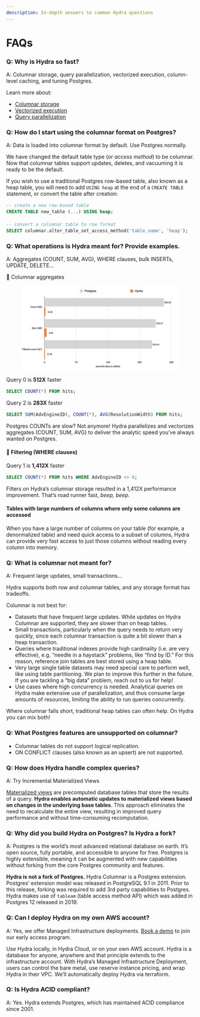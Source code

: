 ```yaml
---
description: In-depth answers to common Hydra questions
---
```


# FAQs

### Q: Why is Hydra so fast?

A: Columnar storage, query parallelization, vectorized execution, column-level caching, and tuning Postgres.

Learn more about:

* [Columnar storage](../organize/data-modeling/row-vs-column-tables.md)
* [Vectorized execution](what-is-vectorized-execution.md)
* [Query parallelization](what-is-query-parallelization.md)

### **Q: How do I start using the columnar format on Postgres?**

A: Data is loaded into columnar format by default. Use Postgres normally.

We have changed the default table type (or _access method_) to be columnar. Now that columnar tables support updates, deletes, and vacuuming it is ready to be the default.

If you wish to use a traditional Postgres row-based table, also known as a heap table, you will need to add `USING heap` at the end of a `CREATE TABLE` statement, or convert the table after creation:

```sql
-- create a new row-based table
CREATE TABLE new_table (...) USING heap;

-- convert a columnar table to row format
SELECT columnar.alter_table_set_access_method('table_name', 'heap');
```

### Q: What operations is Hydra meant for? Provide examples.

A: Aggregates (COUNT, SUM, AVG), WHERE clauses, bulk INSERTs, UPDATE, DELETE…

💪 Columnar aggregates

<figure><img src="../.gitbook/assets/Screen Shot 2023-06-16 at 12.27.01 PM.png" alt="" width="563"><figcaption></figcaption></figure>

Query 0 is **512X** faster

```sql
SELECT COUNT(*) FROM hits;
```

Query 2 is **283X** faster

```sql
SELECT SUM(AdvEngineID), COUNT(*), AVG(ResolutionWidth) FROM hits;
```

Postgres COUNTs are slow? Not anymore! Hydra parallelizes and vectorizes aggregates (COUNT, SUM, AVG) to deliver the analytic speed you’ve always wanted on Postgres.

#### 🤯 **Filtering (WHERE clauses)**

Query 1 is **1,412X** faster

```sql
SELECT COUNT(*) FROM hits WHERE AdvEngineID <> 0;
```

Filters on Hydra’s columnar storage resulted in a 1,412X performance improvement. That’s road runner fast, _beep, beep._

#### Tables with large numbers of columns where only some columns are accessed

When you have a large number of columns on your table (for example, a denormalized table) and need quick access to a subset of columns, Hydra can provide very fast access to just those columns without reading every column into memory.

### Q: What is columnar not meant for?

A: Frequent large updates, small transactions…

Hydra supports both row and columnar tables, and any storage format has tradeoffs.

Columnar is not best for:

* Datasets that have frequent large updates. While updates on Hydra Columnar are supported, they are slower than on heap tables.
* Small transactions, particularly when the query needs to return very quickly, since each columnar transaction is quite a bit slower than a heap transaction.
* Queries where traditional indexes provide high cardinality (i.e. are very effective), e.g. “needle in a haystack” problems, like “find by ID.” For this reason, reference join tables are best stored using a heap table.
* Very large single table datasets may need special care to perform well, like using table partitioning. We plan to improve this further in the future. If you are tackling a “big data” problem, reach out to us for help!
* Use cases where high concurrency is needed. Analytical queries on Hydra make extensive use of parallelization, and thus consume large amounts of resources, limiting the ability to run queries concurrently.

Where columnar falls short, traditional heap tables can often help. On Hydra you can mix both!

### Q: What Postgres features are unsupported on columnar?

* Columnar tables do not support logical replication.
* ON CONFLICT clauses (also known as an upsert) are not supported.

### Q: How does Hydra handle complex queries?

A: Try Incremental Materialized Views

[Materialized views](materialized-views.md) are precomputed database tables that store the results of a query. **Hydra enables automatic updates to materialized views based on changes in the underlying base tables**. This approach eliminates the need to recalculate the entire view, resulting in improved query performance and without time-consuming recomputation.

### Q: Why did you build Hydra on Postgres? Is Hydra a fork?

A: Postgres is the world’s most advanced relational database on earth. It’s open source, fully portable, and accessible to anyone for free. Postgres is highly extensible, meaning it can be augmented with new capabilities without forking from the core Postgres community and features.

**Hydra is not a fork of Postgres.** Hydra Columnar is a Postgres extension. Postgres’ extension model was released in PostgreSQL 9.1 in 2011. Prior to this release, forking was required to add 3rd party capabilities to Postgres. Hydra makes use of `tableam` (table access method API) which was added in Postgres 12 released in 2019.

### Q: Can I deploy Hydra on my own AWS account?

A: Yes, we offer Managed Infrastructure deployments. [Book a demo](https://www.hydra.so/get-in-touch) to join our early access program.

Use Hydra locally, in Hydra Cloud, or on your own AWS account. Hydra is a database for anyone, anywhere and that principle extends to the infrastructure account. With Hydra’s Managed Infrastructure Deployment, users can control the bare metal, use reserve instance pricing, and wrap Hydra in their VPC. We’ll automatically deploy Hydra via terraform.

### Q: Is Hydra ACID compliant?

A: Yes. Hydra extends Postgres, which has maintained ACID compliance since 2001.
